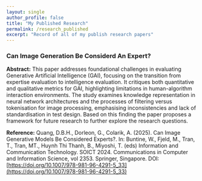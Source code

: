 ```yaml
---
layout: single
author_profile: false
title: "My Published Research"
permalink: /research_published
excerpt: "Record of all of my publish research papers"
---
```


### Can Image Generation Be Considerd An Expert?
**Abstract:**
This paper addresses foundational challenges in evaluating Generative Artificial Intelligence (GAI), focusing on the transition from expertise evaluation to intelligence evaluation. It critiques both quantitative and qualitative metrics for GAI, highlighting limitations in human-algorithm interaction environments. The study examines knowledge representation in neural network architectures and the processes of filtering versus tokenisation for image processing, emphasising inconsistencies and lack of standardisation in test design. Based on this finding the paper proposes a framework for future research to further explore the research questions.

**Reference:**
Quang, D.B.H., Dorleon, G., Colarik, A. (2025). Can Image Generative Models Be Considered Experts?. In: Buntine, W., Fjeld, M., Tran, T., Tran, MT., Huynh Thi Thanh, B., Miyoshi, T. (eds) Information and Communication Technology. SOICT 2024. Communications in Computer and Information Science, vol 2353. Springer, Singapore.
DOI: [https://doi.org/10.1007/978-981-96-4291-5_33](https://doi.org/10.1007/978-981-96-4291-5_33)